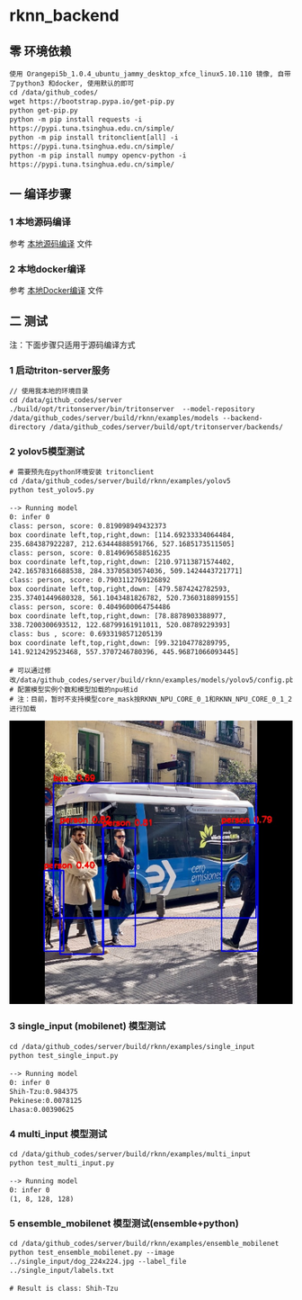 # rknn_backend
## 零 环境依赖
```
使用 Orangepi5b_1.0.4_ubuntu_jammy_desktop_xfce_linux5.10.110 镜像, 自带了python3 和docker, 使用默认的即可
cd /data/github_codes/
wget https://bootstrap.pypa.io/get-pip.py
python get-pip.py
python -m pip install requests -i https://pypi.tuna.tsinghua.edu.cn/simple/
python -m pip install tritonclient[all] -i https://pypi.tuna.tsinghua.edu.cn/simple/
python -m pip install numpy opencv-python -i https://pypi.tuna.tsinghua.edu.cn/simple/
```

## 一 编译步骤
 
### 1 本地源码编译
参考 [本地源码编译](https://github.com/zjd1988/rknn_backend/tree/main/doc/local_build_from_source.md) 文件

### 2 本地docker编译
参考 [本地Docker编译](https://github.com/zjd1988/rknn_backend/tree/main/doc/local_build_from_docker.md) 文件


## 二 测试
注：下面步骤只适用于源码编译方式
### 1 启动triton-server服务
```
// 使用我本地的环境目录
cd /data/github_codes/server
./build/opt/tritonserver/bin/tritonserver  --model-repository /data/github_codes/server/build/rknn/examples/models --backend-directory /data/github_codes/server/build/opt/tritonserver/backends/
```

### 2 yolov5模型测试
```
# 需要预先在python环境安装 tritonclient
cd /data/github_codes/server/build/rknn/examples/yolov5
python test_yolov5.py

--> Running model
0: infer 0
class: person, score: 0.819098949432373
box coordinate left,top,right,down: [114.69233334064484, 235.684387922287, 212.63444888591766, 527.1685173511505]
class: person, score: 0.8149696588516235
box coordinate left,top,right,down: [210.97113871574402, 242.16578316688538, 284.33705830574036, 509.1424443721771]
class: person, score: 0.7903112769126892
box coordinate left,top,right,down: [479.5874242782593, 235.37401449680328, 561.1043481826782, 520.7360318899155]
class: person, score: 0.4049600064754486
box coordinate left,top,right,down: [78.8878903388977, 338.7200300693512, 122.68799161911011, 520.08789229393]
class: bus , score: 0.6933198571205139
box coordinate left,top,right,down: [99.32104778289795, 141.9212429523468, 557.3707246780396, 445.96871066093445]

# 可以通过修改/data/github_codes/server/build/rknn/examples/models/yolov5/config.pbtxt
# 配置模型实例个数和模型加载的npu核id
# 注：目前，暂时不支持模型core_mask按RKNN_NPU_CORE_0_1和RKNN_NPU_CORE_0_1_2进行加载
```
![yolov5测试结果](https://github.com/zjd1988/rknn_backend/blob/main/examples/yolov5/yolov5_result.jpg)

### 3 single_input (mobilenet) 模型测试
```
cd /data/github_codes/server/build/rknn/examples/single_input
python test_single_input.py

--> Running model
0: infer 0
Shih-Tzu:0.984375
Pekinese:0.0078125
Lhasa:0.00390625
```

### 4 multi_input 模型测试
```
cd /data/github_codes/server/build/rknn/examples/multi_input
python test_multi_input.py

--> Running model
0: infer 0
(1, 8, 128, 128)
```

### 5 ensemble_mobilenet 模型测试(ensemble+python)
```
cd /data/github_codes/server/build/rknn/examples/ensemble_mobilenet
python test_ensemble_mobilenet.py --image ../single_input/dog_224x224.jpg --label_file ../single_input/labels.txt

# Result is class: Shih-Tzu
```
